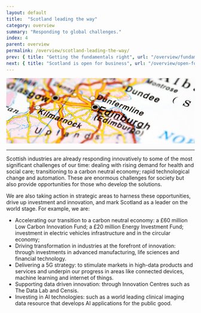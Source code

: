```yaml
---
layout: default
title:  "Scotland leading the way"
category: overview
summary: "Responding to global challenges."
index: 4
parent: overview
permalink: /overview/scotland-leading-the-way/
prev: { title: "Getting the fundamentals right", url: "/overview/fundamentals/" }
next: { title: "Scotland is open for business", url: "/overview/open-for-business/" }
---
```


![Map of Scotland](/assets/images/pageimages/Overview4.jpg)
<br>
<hr>

Scottish industries are already responding innovatively to some of the most significant challenges of our time: dealing with rising demand for health and social care; transitioning to a carbon neutral economy; rapid technological change and automation.  These are enormous challenges for society but also provide opportunities for those who develop the solutions. 

We are also taking action in strategic areas to harness these opportunities, drive up investment and innovation, and mark Scotland as a leader on the world stage.  For example, we are: 

* Accelerating our transition to a carbon neutral economy: a £60 million Low Carbon Innovation Fund; a £20 million Energy Investment Fund; investment in electric vehicles infrastructure and in the circular economy; 
* Driving transformation in industries at the forefront of innovation: through investments in advanced manufacturing, life sciences and financial technology.
* Delivering a 5G strategy: to stimulate markets in high-data products and services and underpin our progress in areas like connected devices, machine learning and internet of things.
* Supporting data driven innovation: through Innovation Centres such as The Data Lab and Censis.
* Investing in AI technologies: such as a world leading clinical imaging data resource that develops AI applications for the public good.

 
